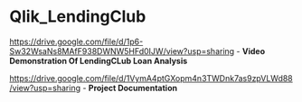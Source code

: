 # Qlik_LendingClub
https://drive.google.com/file/d/1p6-Sw32WsaNs8MAfF938DWNW5HFd0IJW/view?usp=sharing - **Video Demonstration Of LendingCLub Loan Analysis**

https://drive.google.com/file/d/1VymA4ptGXopm4n3TWDnk7as9zpVLWd88/view?usp=sharing - **Project Documentation**

